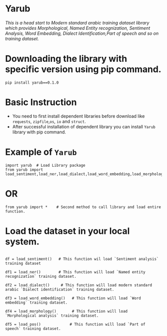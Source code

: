 # Yarub
###### This is a head start to Modern  standard arabic training dataset library which provides Morphological, Named Entity recognization, Sentiment Analysis, Word Embedding, Dialect Identification,Part of speech and so on training dataset.




# Downloading the library with specific version using pip command.

`pip install yarub==0.1.0`


# Basic Instruction

- You need to first install dependent libraries before download like `requests`, `zipfile`,`os`, `io` and `struct`.
- After successful installation of dependent library you can install `Yarub` library with pip command.



# Example of  `Yarub`

```
import yarub  # Load Library package
from yarub import load_sentiment,load_ner,load_dialect,load_word_embedding,load_morphology,load_pos

```
# OR

```
from yarub import *    # Second method to call library and load entire function.

```

# Load the dataset in your local system.

```

df = load_sentiment()   # This function wil load `Sentiment analysis` training dataset

df1 = load_ner()     	# This function will load `Named entity recognization` training dataset.

df2 = load_dialect()     # This function will load modern standard arabic `Dialect identification` training dataset.

df3 = load_word_embedding()   # This function will load `Word embedding` training dataset.

df4 = load_morphology()       # This function will load  `Morphological analysis` training dataset.

df5 = load_pos()             # This function will load `Part of speech` training dataset.

```


